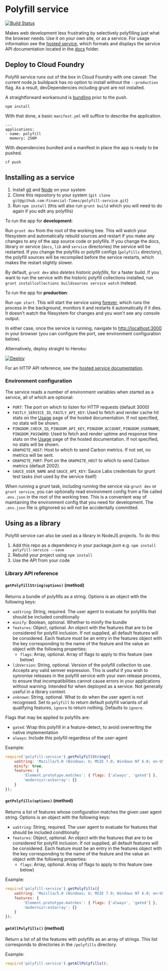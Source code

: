 # Polyfill service

[![Build
Status](https://travis-ci.org/Financial-Times/polyfill-service.svg?branch=master)](https://travis-ci.org/Financial-Times/polyfill-service)

Makes web development less frustrating by selectively polyfilling just what the browser needs. Use it on your own site, or as a service.  For usage information see the [hosted service](https://cdn.polyfill.io), which formats and displays the service API documentation located in the [docs](docs/) folder.

## Deploy to Cloud Foundry

Polyfill service runs out of the box in Cloud Foundry with one caveat: The current node.js buildpack has no option to install without the `--production` flag. As a result, devDependencies including grunt are not installed.

A straightforward workaround is [bundling](http://docs.cloudfoundry.org/buildpacks/node/node-tips.html#nodemodules) prior to the push.

    npm install

With that done, a basic `manifest.yml` will suffice to describe the application.

	---
	applications:
	- name: polyfill
	  memory: 256M

With dependencies bundled and a manifest in place the app is ready to be pushed.

    cf push

## Installing as a service

1. Install [git](http://git-scm.com/downloads) and [Node](http://nodejs.org) on your system
2. Clone this repository to your system (`git clone git@github.com:Financial-Times/polyfill-service.git`)
3. Run `npm install` (this will also run `grunt build` which you will need to do again if you edit any polyfills)

To run the app for **development**:

Run `grunt dev` from the root of the working tree.  This will watch your filesystem and automatically rebuild sources and restart if you make any changes to any of the app source code or polyfills.  If you change the docs, library or service (`docs`, `lib` and `service` directories) the service will be restarted.  If you change the polyfills or polyfill configs (`polyfills` directory), the polyfill sources will be recompiled before the service restarts, which makes the restart slightly slower.

By default, `grunt dev` also *deletes historic polyfills*, for a faster build.  If you want to run the service with the historic polyfill collections installed, run `grunt installcollections buildsources service watch` instead.

To run the app for **production**:

Run `npm start`.  This will start the service using [forever](https://github.com/nodejitsu/forever), which runs the process in the background, monitors it and restarts it automatically if it dies.  It doesn't watch the filesystem for changes and you won't see any console output.

In either case, once the service is running, navigate to [http://localhost:3000](http://localhost:3000) in your browser (you can configure the port, see environment configuration below).

Alternatively, deploy straight to Heroku:

[![Deploy](https://www.herokucdn.com/deploy/button.png)](https://heroku.com/deploy?template=https://github.com/Financial-Times/polyfill-service)

For an HTTP API reference, see the [hosted service documentation](http://polyfill.webservices.ft.com).

### Environment configuration

The service reads a number of environment variables when started as a service, all of which are optional:

* `PORT`: The port on which to listen for HTTP requests (default 3000)
* `FASTLY_SERVICE_ID`, `FASTLY_API_KEY`: Used to fetch and render cache hit stats on the [Usage](https://cdn.polyfill.io/v1/docs/usage) page of the hosted documentation.  If not specified, no stats will be shown.
* `PINGDOM_CHECK_ID`, `PINGDOM_API_KEY`, `PINGDOM_ACCOUNT`, `PINGDOM_USERNAME`, `PINGDOM_PASSWORD`: Used to fetch and render uptime and response time stats on the [Usage](https://cdn.polyfill.io/v1/docs/usage) page of the hosted documentation.  If not specified, no stats will be shown.
* `GRAPHITE_HOST`: Host to which to send Carbon metrics.  If not set, no metrics will be sent.
* `GRAPHITE_PORT`: Port on the `GRAPHITE_HOST` to which to send Carbon metrics (default 2002).
* `SAUCE_USER_NAME` and `SAUCE_API_KEY`: Sauce Labs credentials for grunt test tasks (not used by the service itself)

When running a grunt task, including running the service via `grunt dev` or `grunt service`, you can optionally read environment config from a file called `.env.json` in the root of the working tree.  This is a convenient way of maintaining the environment config that you need for development.  The `.env.json` file is gitignored so will not be accidentally committed.


## Using as a library

Polyfill service can also be used as a library in NodeJS projects.  To do this:

1. Add this repo as a dependency in your package.json
   e.g. `npm install polyfill-service --save`
2. Rebuild your project using `npm install`
3. Use the API from your code

### Library API reference

#### `getPolyfillString(options)` (method)

Returns a bundle of polyfills as a string.  Options is an object with the following keys:

* `uaString`: String, required. The user agent to evaluate for polyfills that should be included conditionally
* `minify`: Boolean, optional. Whether to minify the bundle
* `features`: Object, optional. An object with the features that are to be considered for polyfill inclusion. If not supplied, all default features will be considered. Each feature must be an entry in the features object with the key corresponding to the name of the feature and the value an object with the following properties:
	* `flags`: Array, optional. Array of flags to apply to this feature (see below)
* `libVersion`: String, optional. Version of the polyfill collection to use. Accepts any valid semver expression.  This is useful if you wish to synronise releases in the polyfill service with your own release process, to ensure that incompatibilities cannot cause errors in your applications without warning.  Intended for when deployed as a service.  Not generally useful in a library context.
* `unknown`: String, optional. What to do when the user agent is not recognised.  Set to `polyfill` to return default polyfill variants of all qualifying features, `ignore` to return nothing.  Defaults to `ignore`.

Flags that may be applied to polyfills are:

* `gated`: Wrap this polyfill in a feature-detect, to avoid overwriting the native implementation
* `always`: Include this polyfill regardless of the user-agent

Example:

```javascript
require('polyfill-service').getPolyfillString({
	uaString: 'Mozilla/5.0 (Windows; U; MSIE 7.0; Windows NT 6.0; en-US)',
	minify: true,
	features: {
		'Element.prototype.matches': { flags: ['always', 'gated'] },
		'modernizr:es5array': {}
	}
});
```

#### `getPolyfills(options)` (method)

Returns a list of features whose configuration matches the given user agent string.
Options is an object with the following keys:

* `uaString`: String, required. The user agent to evaluate for features that should be included conditionally
* `features`: Object, optional. An object with the features that are to be considered for polyfill inclusion. If not supplied, all default features will be considered. Each feature must be an entry in the features object with the key corresponding to the name of the feature and the value an object with the following properties:
	* `flags`: Array, optional. Array of flags to apply to this feature (see below)

Example:

```javascript
require('polyfill-service').getPolyfills({
	uaString: 'Mozilla/5.0 (Windows; U; MSIE 7.0; Windows NT 6.0; en-US)',
	features: {
		'Element.prototype.matches': { flags: ['always', 'gated'] },
		'modernizr:es5array': {}
	}
});
```

#### `getAllPolyfills()` (method)

Return a list of all the features with polyfills as an array of strings. This
list corresponds to directories in the `/polyfills` directory.

Example:

```javascript
require('polyfill-service').getAllPolyfills();
```
